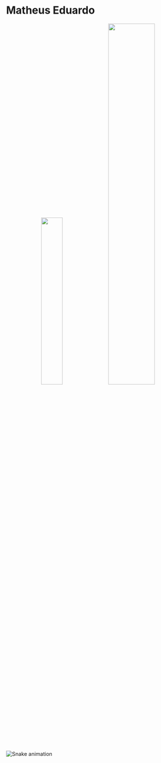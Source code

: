 # Matheus Eduardo

<div align="center">
  <img width=34% src="https://github-readme-stats.vercel.app/api/top-langs/?username=MatheEduar&layout=donut&theme=transparent" />
  <img width=50% src="https://github-readme-stats.vercel.app/api?username=MatheEduar&show_icons=true&theme=transparent&rank_icon=github"/>
</div>

![Snake animation](https://github.com/MatheEduar/MatheEuar/blob/output/github-contribution-grid-snake.svg)
